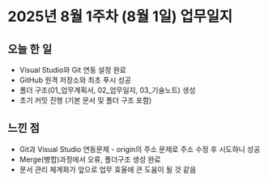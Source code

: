 # 2025년 8월 1주차 (8월 1일) 업무일지

## 오늘 한 일
- Visual Studio와 Git 연동 설정 완료
- GitHub 원격 저장소와 최초 푸시 성공
- 폴더 구조(01_업무계획서, 02_업무일지, 03_기술노트) 생성
- 초기 커밋 진행 (기본 문서 및 폴더 구조 포함)

## 느낀 점
- Git과 Visual Studio 연동문제 - origin의 주소 문제로 주소 수정 후 시도하니 성공
- Merge(병합)과정에서 오류, 폴더구조 생성 완료
- 문서 관리 체계화가 앞으로 업무 효율에 큰 도움이 될 것 같음

